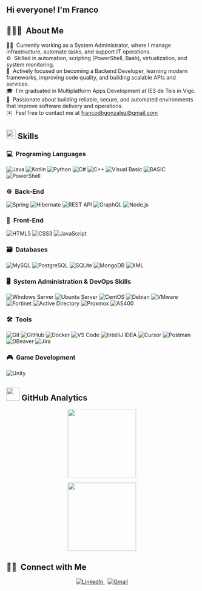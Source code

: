 <h2 align="left">Hi everyone! I'm Franco</h2>

## 👨🏻‍💻 &nbsp;About Me

👨‍💻 &nbsp;Currently working as a System Administrator, where I manage infrastructure, automate tasks, and support IT operations.\
⚙️ &nbsp;Skilled in automation, scripting (PowerShell, Bash), virtualization, and system monitoring.\
🚀 &nbsp;Actively focused on becoming a Backend Developer, learning modern frameworks, improving code quality, and building scalable APIs and services.\
🎓 &nbsp;I'm graduated in Multiplatform Apps Development at IES de Teis in Vigo.\
🌱 &nbsp;Passionate about building reliable, secure, and automated environments that improve software delivery and operations.\
✉️ &nbsp;Feel free to contact me at francodbgonzalez@gmail.com

## <img src="https://media2.giphy.com/media/QssGEmpkyEOhBCb7e1/giphy.gif?cid=ecf05e47a0n3gi1bfqntqmob8g9aid1oyj2wr3ds3mg700bl&rid=giphy.gif" width ="25"><b> Skills</b>

### 💻 &nbsp;Programing Languages

![Java](https://img.shields.io/badge/Java-ED8B00?style=for-the-badge&logo=openjdk&logoColor=white)
![Kotlin](https://img.shields.io/badge/Kotlin-0095D5?style=for-the-badge&logo=kotlin&logoColor=white)
![Python](https://img.shields.io/badge/Python-3776AB?style=for-the-badge&logo=python&logoColor=white)
![C#](https://img.shields.io/badge/C%23-239120?style=for-the-badge&logo=c-sharp&logoColor=white)
![C++](https://img.shields.io/badge/C++-00599C?style=for-the-badge&logo=c%2B%2B&logoColor=white)
![Visual Basic](https://img.shields.io/badge/Visual%20Basic-512BD4?style=for-the-badge&logo=visual-basic&logoColor=white)
![BASIC](https://img.shields.io/badge/BASIC-000000?style=for-the-badge&logo=basic&logoColor=white)
![PowerShell](https://img.shields.io/badge/PowerShell-5391FE?style=for-the-badge&logo=powershell&logoColor=white)

### ⚙️ &nbsp;Back-End

![Spring](https://img.shields.io/badge/Spring-6DB33F?style=for-the-badge&logo=spring&logoColor=white)
![Hibernate](https://img.shields.io/badge/Hibernate-59666C?style=for-the-badge&logo=hibernate&logoColor=white)
![REST API](https://img.shields.io/badge/REST_API-000000?style=for-the-badge&logo=rest&logoColor=white)
![GraphQL](https://img.shields.io/badge/GraphQL-E10098?style=for-the-badge&logo=graphql&logoColor=white)
![Node.js](https://img.shields.io/badge/Node.js-339933?style=for-the-badge&logo=nodedotjs&logoColor=white)


### 🎨 &nbsp;Front-End

![HTML5](https://img.shields.io/badge/HTML5-E34F26?style=for-the-badge&logo=html5&logoColor=white)
![CSS3](https://img.shields.io/badge/CSS3-1572B6?style=for-the-badge&logo=css3&logoColor=white)
![JavaScript](https://img.shields.io/badge/JavaScript-F7DF1E?style=for-the-badge&logo=javascript&logoColor=black)

### 🗃 &nbsp;Databases

![MySQL](https://img.shields.io/badge/MySQL-00000F?style=for-the-badge&logo=mysql&logoColor=white)
![PostgreSQL](https://img.shields.io/badge/PostgreSQL-316192?style=for-the-badge&logo=postgresql&logoColor=white)
![SQLite](https://img.shields.io/badge/SQLite-07405E?style=for-the-badge&logo=sqlite&logoColor=white)
![MongoDB](https://img.shields.io/badge/MongoDB-4EA94B?style=for-the-badge&logo=mongodb&logoColor=white)
![XML](https://img.shields.io/badge/XML-000000?style=for-the-badge&logo=xml&logoColor=white)

### 🖥️ &nbsp;System Administration & DevOps Skills

![Windows Server](https://img.shields.io/badge/Windows_Server-0078D6?style=for-the-badge&logo=windows&logoColor=white)
![Ubuntu Server](https://img.shields.io/badge/Ubuntu-E95420?style=for-the-badge&logo=ubuntu&logoColor=white)
![CentOS](https://img.shields.io/badge/CentOS-262577?style=for-the-badge&logo=centos&logoColor=white)
![Debian](https://img.shields.io/badge/Debian-A81D33?style=for-the-badge&logo=debian&logoColor=white)
![VMware](https://img.shields.io/badge/VMware-607078?style=for-the-badge&logo=vmware&logoColor=white)
![Fortinet](https://img.shields.io/badge/Fortinet-EE3124?style=for-the-badge&logo=fortinet&logoColor=white)
![Active Directory](https://img.shields.io/badge/Active_Directory-0078D4?style=for-the-badge&logo=microsoft&logoColor=white)
![Proxmox](https://img.shields.io/badge/Proxmox-E57000?style=for-the-badge&logo=proxmox&logoColor=white)
![AS400](https://img.shields.io/badge/AS400-000000?style=for-the-badge&logo=ibm&logoColor=white)

### 🛠️ &nbsp;Tools

![Git](https://img.shields.io/badge/Git-F05032?style=for-the-badge&logo=git&logoColor=white)
![GitHub](https://img.shields.io/badge/GitHub-100000?style=for-the-badge&logo=github&logoColor=white)
![Docker](https://img.shields.io/badge/Docker-2496ED?style=for-the-badge&logo=docker&logoColor=white)
![VS Code](https://img.shields.io/badge/VS_Code-007ACC?style=for-the-badge&logo=visual-studio-code&logoColor=white)
![IntelliJ IDEA](https://img.shields.io/badge/IntelliJ_IDEA-000000?style=for-the-badge&logo=intellij-idea&logoColor=white)
![Cursor](https://img.shields.io/badge/Cursor-100000?style=for-the-badge&logo=cursor&logoColor=white)
![Postman](https://img.shields.io/badge/Postman-FF6C37?style=for-the-badge&logo=postman&logoColor=white)
![DBeaver](https://img.shields.io/badge/DBeaver-000000?style=for-the-badge&logo=dbeaver&logoColor=white)
![Jira](https://img.shields.io/badge/Jira-0052CC?style=for-the-badge&logo=jira&logoColor=white)

### 🎮 &nbsp;Game Development

![Unity](https://img.shields.io/badge/Unity-100000?style=for-the-badge&logo=unity&logoColor=white)

## <img src="https://media.giphy.com/media/iY8CRBdQXODJSCERIr/giphy.gif" width="35"> GitHub Analytics

<p align="center">
  <a href="https://github.com/FrancoDeber>
    <img height="180em" src="https://github-readme-stats-eight-theta.vercel.app/api?username=FrancoDeber&show_icons=true&theme=algolia&include_all_commits=true&count_private=true"/>
  </a>
  <a href="https://github.com/FrancoDeber">
    <img height="180em" src="https://github-readme-stats-eight-theta.vercel.app/api/top-langs/?username=FrancoDeber&layout=compact&langs_count=8&theme=algolia"/>
  </a>
</p>

<p align="center">
  <img height="180em" src="https://github-readme-streak-stats.herokuapp.com/?user=FrancoDeber&theme=dark&hide_border=true"/>
</p>

## 🤝🏻 &nbsp;Connect with Me

<p align="center">
  <a href="https://www.linkedin.com/in/francodebernardis/" target="_blank">
    <img src="https://skillicons.dev/icons?i=linkedin" alt="LinkedIn"/>
  </a>
  &nbsp;
  <a href="mailto:francodbgonzalez@gmail.com">
    <img src="https://skillicons.dev/icons?i=gmail" alt="Gmail"/>
  </a>
</p>